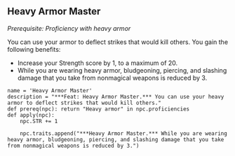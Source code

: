 ## Heavy Armor Master
*Prerequisite: Proficiency with heavy armor*

You can use your armor to deflect strikes that would kill others. You gain the following benefits:

* Increase your Strength score by 1, to a maximum of 20.
* While you are wearing heavy armor, bludgeoning, piercing, and slashing damage that you take from nonmagical weapons is reduced by 3.

```
name = 'Heavy Armor Master'
description = "***Feat: Heavy Armor Master.*** You can use your heavy armor to deflect strikes that would kill others."
def prereq(npc): return "Heavy armor" in npc.proficiencies
def apply(npc):
    npc.STR += 1

    npc.traits.append("***Heavy Armor Master.*** While you are wearing heavy armor, bludgeoning, piercing, and slashing damage that you take from nonmagical weapons is reduced by 3.")
```

